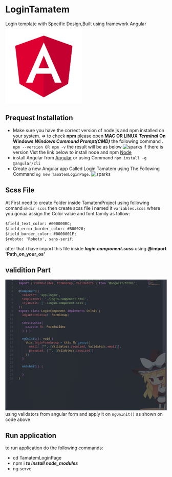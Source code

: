# LoginTamatem 
Login template with Specific Design,Built using framework Angular
![sparks](images/Angular.png)

## Prequest Installation
- Make sure you have the correct version of node.js and npm installed on your system. => to check **npm** please open **MAC OR LINUX** ***Terminal*** **On Windows** ***Windows Command Prompt(CMD)***  the following command .
  ``` npm --version OR npm -v ``` the result will be as below ![sparks](images/checkNodeAndNmp.png) if there is version Vist the link below to install node and npm [Node](https://nodejs.org/en/download)
- install Angular from  [Angular](https://angular.io/guide/setup-local) or using Command ``` npm install -g @angular/cli ```
- Create a new Angular app Called Login Tamatem using The Following Command ``` ng new TamatemLoginPage ```. ![sparks](images/create%20Angular.png)

## Scss File
At First need to create Folder inside TamatemProject using following comand ``` mkdir scss ```  then create scss file i named it ```variables.scss``` where you gonaa assign the Color value and font family as follow:  
``` $login_buttons: #C3001E; 
$field_text_color: #000000BC; 
$field_error_border_color: #B00020; 
$field_border_color: #0000001F;
$roboto: 'Roboto', sans-serif;
```

after that i have import this file inside ***login.component.scss***
using **@import 'Path_on_your_os'**

## validition Part
 ![sparks](images/validition%20code.png)
 using validators from angular form and apply it on ```ngOnInit()```
 as shown on code above


 ## Run application
to run application do the following commands:
- cd TamatemLoginPage 
- npm i ***to install node_modules***
- ng serve 